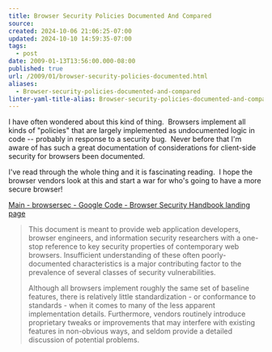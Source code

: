 ```yaml
---
title: Browser Security Policies Documented And Compared
source: 
created: 2024-10-06 21:06:25-07:00
updated: 2024-10-10 14:59:35-07:00
tags:
  - post
date: 2009-01-13T13:56:00.000-08:00
published: true
url: /2009/01/browser-security-policies-documented.html
aliases:
  - Browser-security-policies-documented-and-compared
linter-yaml-title-alias: Browser-security-policies-documented-and-compared
---
```



I have often wondered about this kind of thing.  Browsers implement all kinds of "policies" that are largely implemented as undocumented logic in code -- probably in response to a security bug.  Never before that I'm aware of has such a great documentation of considerations for client-side security for browsers been documented.  
  
I've read through the whole thing and it is fascinating reading.  I hope the browser vendors look at this and start a war for who's going to have a more secure browser!  
  
[Main - browsersec - Google Code - Browser Security Handbook landing page](http://code.google.com/p/browsersec/wiki/Main)  

> This document is meant to provide web application developers, browser engineers, and information security researchers with a one-stop reference to key security properties of contemporary web browsers. Insufficient understanding of these often poorly-documented characteristics is a major contributing factor to the prevalence of several classes of security vulnerabilities.  
>   
> Although all browsers implement roughly the same set of baseline features, there is relatively little standardization - or conformance to standards - when it comes to many of the less apparent implementation details. Furthermore, vendors routinely introduce proprietary tweaks or improvements that may interfere with existing features in non-obvious ways, and seldom provide a detailed discussion of potential problems.
